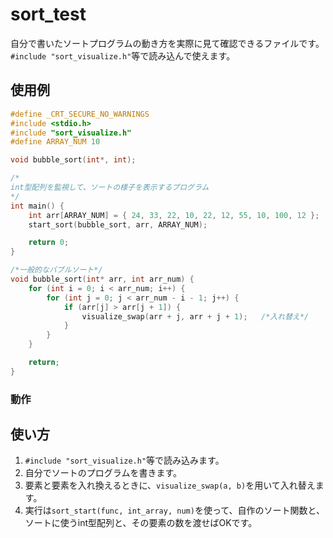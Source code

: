 # sort_test
自分で書いたソートプログラムの動き方を実際に見て確認できるファイルです。
`#include "sort_visualize.h"`等で読み込んで使えます。  

## 使用例

```main.c
#define _CRT_SECURE_NO_WARNINGS
#include <stdio.h>
#include "sort_visualize.h"
#define ARRAY_NUM 10

void bubble_sort(int*, int);

/*
int型配列を監視して、ソートの様子を表示するプログラム
*/
int main() {
	int arr[ARRAY_NUM] = { 24, 33, 22, 10, 22, 12, 55, 10, 100, 12 };
	start_sort(bubble_sort, arr, ARRAY_NUM);

	return 0;
}

/*一般的なバブルソート*/
void bubble_sort(int* arr, int arr_num) {
	for (int i = 0; i < arr_num; i++) {
		for (int j = 0; j < arr_num - i - 1; j++) {
			if (arr[j] > arr[j + 1]) {
				visualize_swap(arr + j, arr + j + 1);	/*入れ替え*/
			}
		}
	}

	return;
}
```

### 動作

## 使い方 
1. `#include "sort_visualize.h"`等で読み込みます。
1. 自分でソートのプログラムを書きます。 
1. 要素と要素を入れ換えるときに、`visualize_swap(a, b)`を用いて入れ替えます。
1. 実行は`sort_start(func, int_array, num)`を使って、自作のソート関数と、ソートに使うint型配列と、その要素の数を渡せばOKです。
